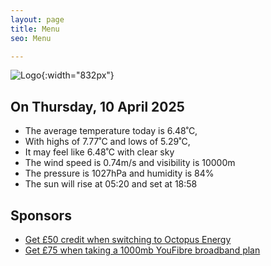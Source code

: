 ```yaml
---
layout: page
title: Menu
seo: Menu

---
```


![Logo](/images/logo.jpg){:width="832px"}

<!-- weather_marker starts -->
## On Thursday, 10 April 2025

- The average temperature today is 6.48˚C,
- With highs of 7.77˚C and lows of 5.29˚C,
- It may feel like 6.48˚C with clear sky
- The wind speed is 0.74m/s and visibility is 10000m
- The pressure is 1027hPa and humidity is 84%
- The sun will rise at 05:20 and set at 18:58

<!-- weather_marker ends -->

## Sponsors

- [Get £50 credit when switching to Octopus Energy](https://bit.ly/3oD1nnS)
- [Get £75 when taking a 1000mb YouFibre broadband plan](https://aklam.io/91zWhU?)



